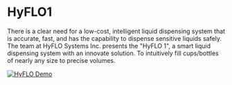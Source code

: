 # HyFLO1
There is a clear need for a low-cost, intelligent liquid dispensing system that is accurate, fast, and has the 
capability to dispense sensitive liquids safely. The team at HyFLO Systems Inc. presents the "HyFLO 1", a smart 
liquid dispensing system with an innovate solution. To intuitively fill cups/bottles of nearly any size to precise volumes.

[![HyFLO Demo](https://i.imgur.com/vKb2F1B.png)](https://www.youtube.com/watch?v=USDjeiRl5LAY)
